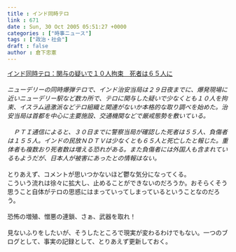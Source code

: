 ```yaml
---
title : インド同時テロ
link : 671
date : Sun, 30 Oct 2005 05:51:27 +0000
categories : ["時事ニュース"]
tags : ["政治・社会"]
draft : false
author : 倉下忠憲
---
```


<A HREF="http://www.mainichi-msn.co.jp/today/news/20051030k0000e030001000c.html" TARGET="_blank">インド同時テロ：関与の疑いで１０人拘束　死者は６５人に</A><BR><BR><I>ニューデリーの同時爆弾テロで、インド治安当局は２９日夜までに、爆発現場に近いニューデリー駅など数カ所で、テロに関与した疑いで少なくとも１０人を拘束、イスラム過激派などテロ組織と関連がないか本格的な取り調べを始めた。治安当局は首都を中心に主要施設、交通機関などで厳戒態勢を敷いている。<BR><BR>　ＰＴＩ通信によると、３０日までに警察当局が確認した死者は５５人、負傷者は１５５人。インドの民放ＮＤＴＶは少なくとも６５人と死亡したと報じた。重体者も複数おり死者数は増える恐れがある。また負傷者には外国人も含まれているもようだが、日本人が被害にあったとの情報はない。</I><BR><BR>とりあえず、コメントが思いつかないほど鬱な気分になってくる。<BR>こういう流れは徐々に拡大し、止めることができないのだろうか。おそらくそう思うこと自体がテロの思惑にはまっていってしまっているということなのだろう。<BR><BR>恐怖の増殖、憎悪の連鎖、さぁ、武器を取れ！<BR><BR>見ないふりをしたいが、そうしたところで現実が変わるわけでもない。一つのブログとして、事実の記録として、とりあえず更新しておく。<br><br>
